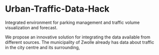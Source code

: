 # Urban-Traffic-Data-Hack

Integrated environment for parking management and traffic volume visualization and forecast.

We propose an innovative solution for integrating the data available from different sources. 
The municipality of Zwolle already has data about traffic in the city centre and its surrounding, 

